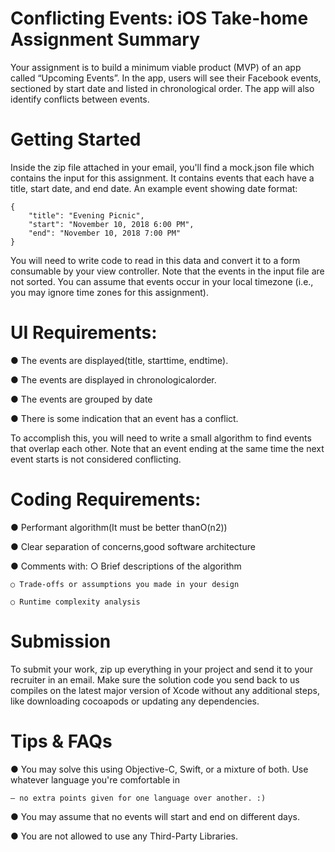 # Conflicting Events: iOS Take-home Assignment Summary

Your assignment is to build a minimum viable product (MVP) of an app called “Upcoming Events”. In the app, users will see their Facebook events, sectioned by start date and listed in chronological order. The app will also identify conflicts between events.

# Getting Started
Inside the zip file attached in your email, you'll find a mock.json file which contains the input for this assignment. It
contains events that each have a title, start date, and end date. An example event showing date format:

```
{
    "title": "Evening Picnic",
    "start": "November 10, 2018 6:00 PM", 
    "end": "November 10, 2018 7:00 PM"
}
```

You will need to write code to read in this data and convert it to a form consumable by your view controller. Note that the events in the input file are not sorted. You can assume that events occur in your local timezone (i.e., you may ignore time zones for this assignment).

# UI Requirements:
● The events are displayed(title, starttime, endtime).

● The events are displayed in chronologicalorder.

● The events are grouped by date

● There is some indication that an event has a conflict.


To accomplish this, you will need to write a small algorithm to find events that overlap each other. Note that an event ending at the same time the next event starts is not considered conflicting.

# Coding Requirements:
● Performant algorithm(It must be better thanO(n2))

● Clear separation of concerns,good software architecture 

● Comments with:
    ○ Brief descriptions of the algorithm
    
    ○ Trade-offs or assumptions you made in your design 
    
    ○ Runtime complexity analysis

# Submission
To submit your work, zip up everything in your project and send it to your recruiter in an email. Make sure the solution code you send back to us compiles on the latest major version of Xcode without any additional steps, like downloading cocoapods or updating any dependencies.

# Tips & FAQs
● You may solve this using Objective-C, Swift, or a mixture of both. Use whatever language you're comfortable in

    — no extra points given for one language over another. :)
    
● You may assume that no events will start and end on different days. 

● You are not allowed to use any Third-Party Libraries.
